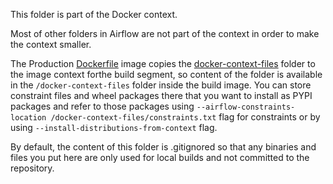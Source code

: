 <!--
 Licensed to the Apache Software Foundation (ASF) under one
 or more contributor license agreements.  See the NOTICE file
 distributed with this work for additional information
 regarding copyright ownership.  The ASF licenses this file
 to you under the Apache License, Version 2.0 (the
 "License"); you may not use this file except in compliance
 with the License.  You may obtain a copy of the License at

   http://www.apache.org/licenses/LICENSE-2.0

 Unless required by applicable law or agreed to in writing,
 software distributed under the License is distributed on an
 "AS IS" BASIS, WITHOUT WARRANTIES OR CONDITIONS OF ANY
 KIND, either express or implied.  See the License for the
 specific language governing permissions and limitations
 under the License.
 -->

This folder is part of the Docker context.

Most of other folders in Airflow are not part of the context in order to make the context smaller.

The Production [Dockerfile](../Dockerfile) image copies the [docker-context-files](.) folder to the
image context forthe build segment, so content of the folder is available in the `/docker-context-files`
folder inside the build image. You can store constraint files and wheel
packages there that you want to install as PYPI packages and refer to those packages using
`--airflow-constraints-location /docker-context-files/constraints.txt` flag for
constraints or by using `--install-distributions-from-context` flag.

By default, the content of this folder is .gitignored so that any binaries and files you put here are only
used for local builds and not committed to the repository.
